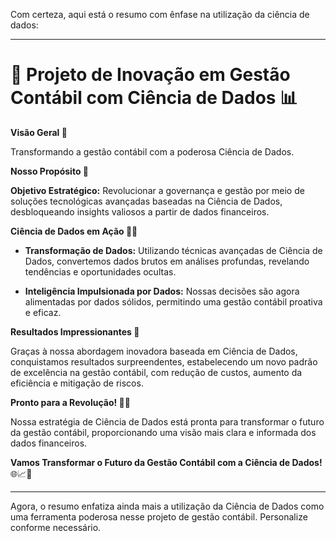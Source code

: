 Com certeza, aqui está o resumo com ênfase na utilização da ciência de dados:

---

# 🚀 Projeto de Inovação em Gestão Contábil com Ciência de Dados 📊

**Visão Geral 🌟**

Transformando a gestão contábil com a poderosa Ciência de Dados.

**Nosso Propósito 💼**

**Objetivo Estratégico:** Revolucionar a governança e gestão por meio de soluções tecnológicas avançadas baseadas na Ciência de Dados, desbloqueando insights valiosos a partir de dados financeiros.

**Ciência de Dados em Ação 🚀🔬**

- **Transformação de Dados:** Utilizando técnicas avançadas de Ciência de Dados, convertemos dados brutos em análises profundas, revelando tendências e oportunidades ocultas.

- **Inteligência Impulsionada por Dados:** Nossas decisões são agora alimentadas por dados sólidos, permitindo uma gestão contábil proativa e eficaz.

**Resultados Impressionantes 🌠**

Graças à nossa abordagem inovadora baseada em Ciência de Dados, conquistamos resultados surpreendentes, estabelecendo um novo padrão de excelência na gestão contábil, com redução de custos, aumento da eficiência e mitigação de riscos.

**Pronto para a Revolução! 🚀🌌**

Nossa estratégia de Ciência de Dados está pronta para transformar o futuro da gestão contábil, proporcionando uma visão mais clara e informada dos dados financeiros.

**Vamos Transformar o Futuro da Gestão Contábil com a Ciência de Dados!** 🌐📈🚀

---

Agora, o resumo enfatiza ainda mais a utilização da Ciência de Dados como uma ferramenta poderosa nesse projeto de gestão contábil. Personalize conforme necessário.
